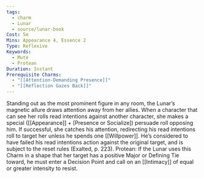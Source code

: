 ```yaml
---
tags:
  - charm
  - Lunar
  - source/lunar-book
Cost: 5m
Mins: Appearance 4, Essence 2
Type: Reflexive
Keywords:
  - Mute
  - Protean
Duration: Instant
Prerequisite Charms:
  - "[[Attention-Demanding Presence]]"
  - "[[Reflection Gazes Back]]"
---
```

Standing out as the most prominent figure in any room, the Lunar’s magnetic allure draws attention away from her allies. When a character that can see her rolls read intentions against another character, she makes a special ([[Appearance]] + [Presence or Socialize]) persuade roll opposing him. If successful, she catches his attention, redirecting his read intentions roll to target her unless he spends one [[Willpower]]. He’s considered to have failed his read intentions action against the original target, and is subject to the reset rules (Exalted, p. 223). Protean: If the Lunar uses this Charm in a shape that her target has a positive Major or Defining Tie toward, he must enter a Decision Point and call on an [[Intimacy]] of equal or greater intensity to resist.